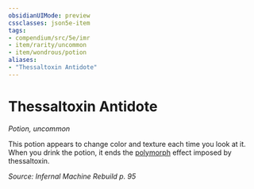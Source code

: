 ```yaml
---
obsidianUIMode: preview
cssclasses: json5e-item
tags:
- compendium/src/5e/imr
- item/rarity/uncommon
- item/wondrous/potion
aliases: 
- "Thessaltoxin Antidote"
---
```

# Thessaltoxin Antidote
*Potion, uncommon*  


This potion appears to change color and texture each time you look at it. When you drink the potion, it ends the [polymorph](Mechanics/spells/polymorph.md) effect imposed by thessaltoxin.

*Source: Infernal Machine Rebuild p. 95*